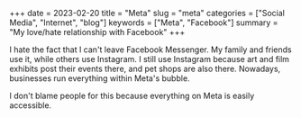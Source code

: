+++
date = 2023-02-20
title = "Meta"
slug = "meta"
categories = ["Social Media", "Internet", "blog"]
keywords = ["Meta", "Facebook"]
summary = "My love/hate relationship with Facebook"
+++

I hate the fact that I can't leave Facebook Messenger. My family and friends use it, while others use Instagram. I still use Instagram because art and film exhibits post their events there, and pet shops are also there. Nowadays, businesses run everything within Meta's bubble.

I don't blame people for this because everything on Meta is easily accessible.